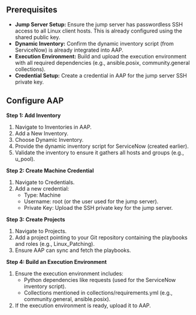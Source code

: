 

## Prerequisites

* **Jump Server Setup:** Ensure the jump server has passwordless SSH access to all Linux client hosts. This is already configured using the shared public key.
* **Dynamic Inventory:** Confirm the dynamic inventory script (from ServiceNow) is already integrated into AAP.
* **Execution Environment:** Build and upload the execution environment with all required dependencies (e.g., ansible.posix, community.general collections).
* **Credential Setup:** Create a credential in AAP for the jump server SSH private key.

## Configure AAP

**Step 1: Add Inventory**

1. Navigate to Inventories in AAP.
2. Add a New Inventory.
3. Choose Dynamic Inventory.
4. Provide the dynamic inventory script for ServiceNow (created earlier).
5. Validate the inventory to ensure it gathers all hosts and groups (e.g., u_pool).

**Step 2: Create Machine Credential**

1. Navigate to Credentials.
2. Add a new credential:
    * Type: Machine
    * Username: root (or the user used for the jump server).
    * Private Key: Upload the SSH private key for the jump server.

**Step 3: Create Projects**

1. Navigate to Projects.
2. Add a project pointing to your Git repository containing the playbooks and roles (e.g., Linux_Patching).
3. Ensure AAP can sync and fetch the playbooks.

**Step 4: Build an Execution Environment**

1. Ensure the execution environment includes:
    * Python dependencies like requests (used for the ServiceNow inventory script).
    * Collections mentioned in collections/requirements.yml (e.g., community.general, ansible.posix).
2. If the execution environment is ready, upload it to AAP.
